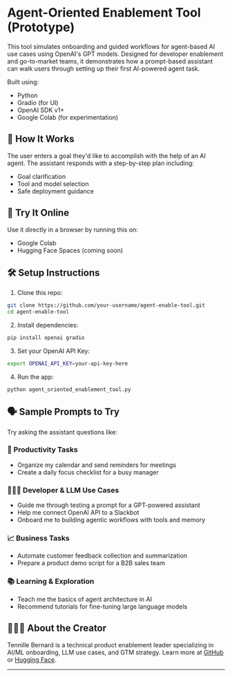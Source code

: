 
# Agent-Oriented Enablement Tool (Prototype)

This tool simulates onboarding and guided workflows for agent-based AI use cases using OpenAI's GPT models. Designed for developer enablement and go-to-market teams, it demonstrates how a prompt-based assistant can walk users through setting up their first AI-powered agent task.

Built using:
- Python
- Gradio (for UI)
- OpenAI SDK v1+
- Google Colab (for experimentation)

## 🧠 How It Works

The user enters a goal they'd like to accomplish with the help of an AI agent. The assistant responds with a step-by-step plan including:
- Goal clarification
- Tool and model selection
- Safe deployment guidance

## 🚀 Try It Online

Use it directly in a browser by running this on:
- Google Colab
- Hugging Face Spaces (coming soon)

## 🛠 Setup Instructions

1. Clone this repo:
```bash
git clone https://github.com/your-username/agent-enable-tool.git
cd agent-enable-tool
```

2. Install dependencies:
```bash
pip install openai gradio
```

3. Set your OpenAI API Key:
```bash
export OPENAI_API_KEY=your-api-key-here
```

4. Run the app:
```bash
python agent_oriented_enablement_tool.py
```

## 🗣 Sample Prompts to Try

Try asking the assistant questions like:

### 📅 Productivity Tasks
- Organize my calendar and send reminders for meetings
- Create a daily focus checklist for a busy manager

### 🧑🏽‍💻 Developer & LLM Use Cases
- Guide me through testing a prompt for a GPT-powered assistant
- Help me connect OpenAI API to a Slackbot
- Onboard me to building agentic workflows with tools and memory

### 📈 Business Tasks
- Automate customer feedback collection and summarization
- Prepare a product demo script for a B2B sales team

### 📚 Learning & Exploration
- Teach me the basics of agent architecture in AI
- Recommend tutorials for fine-tuning large language models

## 👩🏽‍💼 About the Creator

Tennille Bernard is a technical product enablement leader specializing in AI/ML onboarding, LLM use cases, and GTM strategy. Learn more at [GitHub](https://github.com/) or [Hugging Face](https://huggingface.co/).

---
